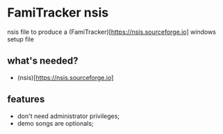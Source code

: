 # FamiTracker nsis

nsis file to produce a (FamiTracker)[https://nsis.sourceforge.io] windows setup file

## what's needed?

* (nsis)[https://nsis.sourceforge.io]

## features

* don't need administrator privileges;
* demo songs are optionals;

